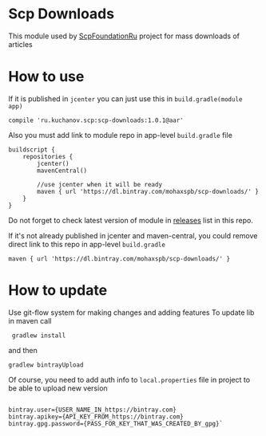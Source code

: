 # Scp Downloads

This module used by [ScpFoundationRu](https://github.com/mohaxspb/ScpFoundationRu) project for mass downloads of articles

# How to use

If it is published in `jcenter` you can just use this in `build.gradle(module app)`

    compile 'ru.kuchanov.scp:scp-downloads:1.0.1@aar'
    
Also you must add link to module repo in app-level `build.gradle` file

    buildscript {
        repositories {
            jcenter()
            mavenCentral()

            //use jcenter when it will be ready
            maven { url 'https://dl.bintray.com/mohaxspb/scp-downloads/' }
        }
    }
    
Do not forget to check latest version of module in [releases](https://github.com/mohaxspb/scpDownloads/releases) list in this repo.

If it's not already published in jcenter and maven-central, you could remove direct link to this repo in app-level `build.gradle`

    maven { url 'https://dl.bintray.com/mohaxspb/scp-downloads/' }
    
# How to update

Use git-flow system for making changes and adding features
To update lib in maven call
 
     gradlew install
     
and then 

    gradlew bintrayUpload
    
Of course, you need to add auth info to `local.properties` file in project to be able to upload new version

```# for publishing to jcenter

bintray.user={USER_NAME_IN_https://bintray.com}
bintray.apikey={API_KEY_FROM_https://bintray.com}
bintray.gpg.password={PASS_FOR_KEY_THAT_WAS_CREATED_BY_gpg}`